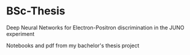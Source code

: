 # BSc-Thesis
Deep Neural Networks for Electron-Positron discrimination in the JUNO experiment

Notebooks and pdf from my bachelor's thesis project
